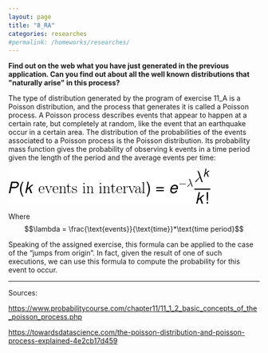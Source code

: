 ```yaml
---
layout: page
title: "8_RA"
categories: researches
#permalink: /homeworks/researches/
---
```

<script type="text/x-mathjax-config">
  MathJax.Hub.Config({
    extensions: [
      "MathMenu.js",
      "MathZoom.js",
      "AssistiveMML.js",
      "a11y/accessibility-menu.js"
    ],
    jax: ["input/TeX", "output/CommonHTML"],
    TeX: {
      extensions: [
        "AMSmath.js",
        "AMSsymbols.js",
        "noErrors.js",
        "noUndefined.js",
      ]
    }
  });
</script>
<script type="text/javascript" async
  src="https://cdnjs.cloudflare.com/ajax/libs/mathjax/2.7.5/MathJax.js?config=TeX-MML-AM_CHTML">
</script>
<b> Find out on the web what you have just generated in the previous application. Can you find out about all the well known distributions that "naturally arise" in this process?</b>

The type of distribution generated by the program of exercise 11_A is a Poisson distribution, and the process that generates it is called a Poisson process. A Poisson process describes events that appear to happen at a certain rate, but completely at random, like the event that an earthquake occur in a certain area. The distribution of the probabilities of the events associated to a Poisson process is the Poisson distribution. Its probability mass function gives the probability of observing k events in a time period given the length of the period and the average events per time:

![Poisson-distribution-probability-function](/images/8_RA-Poisson-distribution-probability-function.png)

Where $$\lambda = \frac{\text{events}}{\text{time}}*\text{time period}$$

Speaking of the assigned exercise, this formula can be applied to the case of the “jumps from origin”. In fact, given the result of one of such executions, we can use this formula to compute the probability for this event to occur.

------------------------------------------------------------------------------------
Sources:

https://www.probabilitycourse.com/chapter11/11_1_2_basic_concepts_of_the_poisson_process.php

https://towardsdatascience.com/the-poisson-distribution-and-poisson-process-explained-4e2cb17d459
